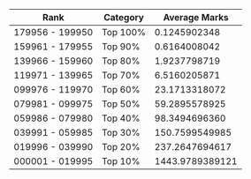 | Rank | Category | Average Marks |
|------|----------|---------------|
| 179956 - 199950 | Top 100% | 0.1245902348 |
| 159961 - 179955 | Top 90% | 0.6164008042 |
| 139966 - 159960 | Top 80% | 1.9237798719 |
| 119971 - 139965 | Top 70% | 6.5160205871 |
| 099976 - 119970 | Top 60% | 23.1713318072 |
| 079981 - 099975 | Top 50% | 59.2895578925 |
| 059986 - 079980 | Top 40% | 98.3494696360 |
| 039991 - 059985 | Top 30% | 150.7599549985 |
| 019996 - 039990 | Top 20% | 237.2647694617 |
| 000001 - 019995 | Top 10% | 1443.9789389121 |
